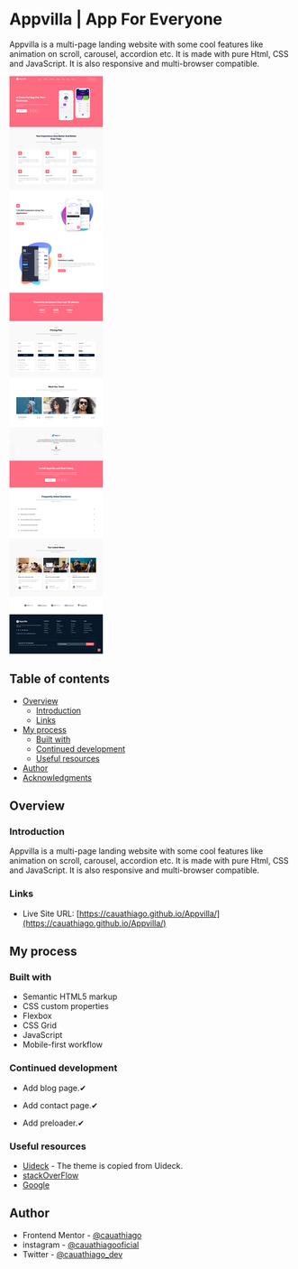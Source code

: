 # Appvilla | App For Everyone

Appvilla is a multi-page landing website with some cool features like animation on scroll, carousel, accordion etc. It is made with pure Html, CSS and JavaScript. It is also responsive and multi-browser compatible.

![Appvilla's screenshot](./images/design-screenshot.png)

## Table of contents

- [Overview](#overview)
  - [Introduction](#introduction)
  - [Links](#links)
- [My process](#my-process)
  - [Built with](#built-with)
  - [Continued development](#continued-development)
  - [Useful resources](#useful-resources)
- [Author](#author)
- [Acknowledgments](#acknowledgments)

## Overview

### Introduction

Appvilla is a multi-page landing website with some cool features like animation on scroll, carousel, accordion etc. It is made with pure Html, CSS and JavaScript. It is also responsive and multi-browser compatible.

### Links

- Live Site URL: [https://cauathiago.github.io/Appvilla/](https://cauathiago.github.io/Appvilla/)

## My process

### Built with

- Semantic HTML5 markup
- CSS custom properties
- Flexbox
- CSS Grid
- JavaScript
- Mobile-first workflow

### Continued development

- Add blog page.✔

- Add contact page.✔

- Add preloader.✔

### Useful resources

- [Uideck](https://preview.uideck.com/items/appvilla/) - The theme is copied from Uideck.
- [stackOverFlow](https://stackoverflow.com/)
- [Google](https://google.com)

## Author

- Frontend Mentor - [@cauathiago](https://www.frontendmentor.io/profile/cauathiago)
- instagram - [@cauathiagooficial](https://www.instagram.com/cauathiagooficial/)
- Twitter - [@cauathiago_dev](https://twitter.com/cauathiago_dev)

